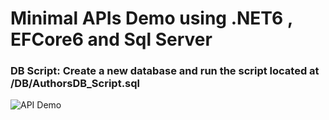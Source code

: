 # Minimal APIs Demo using .NET6 , EFCore6 and Sql Server

### DB Script: Create a new database and run the script located at /DB/AuthorsDB_Script.sql
![API Demo](https://github.com/csehammad/MinimalAPIDemo/blob/main/Img/Minimal%20API%20in%20DotNET6.png?raw=true)
